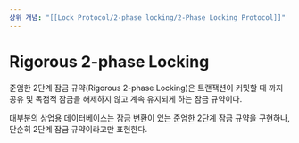 ```yaml
---
상위 개념: "[[Lock Protocol/2-phase locking/2-Phase Locking Protocol]]"
---
```

# Rigorous 2-phase Locking
준엄한 2단계 잠금 규약(Rigorous 2-phase Locking)은 트랜잭션이 커밋할 때 까지 공유 및 독점적 잠금을 해제하지 않고 계속 유지되게 하는 잠금 규약이다.

대부분의 상업용 데이터베이스는 잠금 변환이 있는 준엄한 2단계 잠금 규약을 구현하나, 단순히 2단계 잠금 규약이라고만 표현한다.